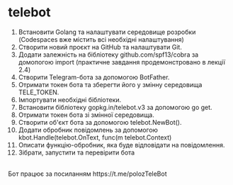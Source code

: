 # telebot
1.  Встановити Golang та налаштувати середовище розробки (Codespaces вже містить всі необхідні налаштування)<br>
2.  Створити новий проєкт на GitHub та налаштувати Git.<br>
3.  Додати залежність на бібліотеку github.com/spf13/cobra за домопогою import (практичне завдання продемонстровано в лекції 2.4)<br>
4.  Створити Telegram-бота за допомогою BotFather.<br>
5.  Отримати токен бота та зберегти його у змінну середовища TELE_TOKEN.<br>
6.  Імпортувати необхідні бібліотеки.<br>
7.  Встановити бібліотеку gopkg.in/telebot.v3 за допомогою go get.<br>
8.  Отримати токен бота зі змінної середовища.<br>
9.  Створити об'єкт бота за допомогою telebot.NewBot().<br>
10. Додати обробник повідомлень за допомогою kbot.Handle(telebot.OnText, func(m telebot.Context)<br>
11. Описати функцію-обробник, яка буде відповідати на повідомлення.<br>
12. Зібрати, запустити та перевірити бота<br>
<br>
Бот працює за посиланням https://t.me/polozTeleBot